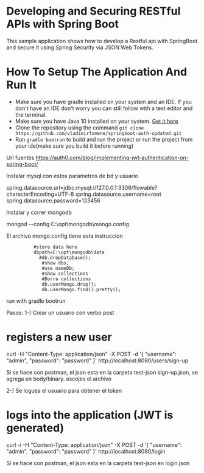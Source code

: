 # Developing and Securing RESTful APIs with Spring Boot
This sample application shows how to develop a Restful api with
SpringBoot and secure it using Spring Security via JSON Web Tokens.

# How To Setup The Application And Run It
* Make sure you have gradle installed on your system and an IDE. If 
you don't have an IDE don't worry you can still follow with a text editor and 
the terminal.
* Make sure you have Java 10 installed on your system. [Get it here](http://www.oracle.com/technetwork/java/javase/downloads/jdk10-downloads-4416644.html)
* Clone the repository using the command `git clone https://github.com/vladimirfomene/springboot-auth-updated.git`
* Run `gradle bootrun` to build and run the project or run the project from your ide(make sure you build it before running)


 Url fuentes 
https://auth0.com/blog/implementing-jwt-authentication-on-spring-boot/

Instalar mysql con estos parametros de bd y usuario

spring.datasource.url=jdbc:mysql://127.0.0.1:3306/flowable?characterEncoding=UTF-8
spring.datasource.username=root
spring.datasource.password=123456



  Instalar y correr mongodb
  
  
  
  mongod --config C:\opt\mongodb\mongo.config
  
  El archivo mongo.config tiene esta instruccion
  
              #store data here
              dbpath=C:\opt\mongodb\data
                #db.dropDatabase();
                 #show dbs;
                 #use nameDb;
                 #show collections
                 #Borra collections
                 db.userMongo.drop();
                 db.userMongo.find().pretty();

run with gradle bootrun


Pasos:
 1-) Crear un usuario con verbo post
 

 # registers a new user
curl -H "Content-Type: application/json" -X POST -d '{
    "username": "admin",
    "password": "password"
}' http://localhost:8080/users/sign-up

Si se hace con postman, el json esta en la carpeta test-json
          sign-up.json, se agrega en body/binary. escojes el archivo

2-) Se loguea el usuario para obtener el token

# logs into the application (JWT is generated)
curl -i -H "Content-Type: application/json" -X POST -d '{
    "username": "admin",
    "password": "password"
}' http://localhost:8080/login

Si se hace con postman, el json esta en la carpeta test-json en login.json
 